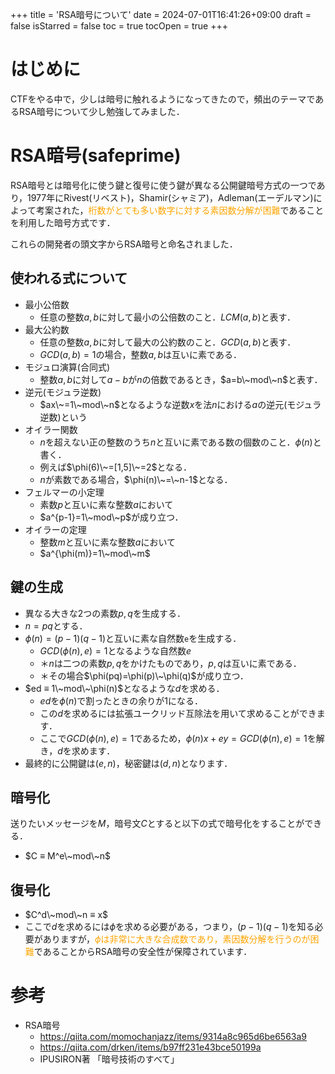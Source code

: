 +++
title = 'RSA暗号について'
date = 2024-07-01T16:41:26+09:00
draft = false
isStarred =  false
toc = true
tocOpen = true
+++

# はじめに
CTFをやる中で，少しは暗号に触れるようになってきたので，頻出のテーマであるRSA暗号について少し勉強してみました．

# RSA暗号(safeprime)
RSA暗号とは暗号化に使う鍵と復号に使う鍵が異なる公開鍵暗号方式の一つであり，1977年にRivest(リベスト)，Shamir(シャミア)，Adleman(エーデルマン)によって考案された，<span style="color: orange; ">桁数がとても多い数字に対する素因数分解が困難</span>であることを利用した暗号方式です．

これらの開発者の頭文字からRSA暗号と命名されました．

## 使われる式について
- 最小公倍数
  - 任意の整数$a,b$に対して最小の公倍数のこと．$LCM(a,b)$と表す．
- 最大公約数
  - 任意の整数$a,b$に対して最大の公約数のこと．$GCD(a,b)$と表す．
  - $GCD(a,b)=1$の場合，整数$a,b$は互いに素である．
- モジュロ演算(合同式)
  - 整数$a,b$に対して$a-b$が$n$の倍数であるとき，$a=b\~mod\~n$と表す．
- 逆元(モジュラ逆数)
  - $ax\~=1\~mod\~n$となるような逆数$x$を法$n$における$a$の逆元(モジュラ逆数)という
- オイラー関数
  - $n$を超えない正の整数のうち$n$と互いに素である数の個数のこと．$\phi(n)$と書く．
  - 例えば$\phi(6)\~=[1,5]\~=2$となる．
  - $n$が素数である場合，$\phi(n)\~=\~n-1$となる．
- フェルマーの小定理
  - 素数$p$と互いに素な整数$a$において
  - $a^{p-1}=1\~mod\~p$が成り立つ．
- オイラーの定理
  - 整数$m$と互いに素な整数$a$において
  - $a^{\phi(m)}=1\~mod\~m$

## 鍵の生成
- 異なる大きな2つの素数$p,q$を生成する．
- $n=pq$とする．
- $\phi(n) = (p-1)(q-1)$と互いに素な自然数`e`を生成する．
  - $GCD(\phi(n),e)=1$となるような自然数$e$
  - ＊$n$は二つの素数$p,q$をかけたものであり，$p,q$は互いに素である．
  - ＊その場合$\phi(pq)=\phi(p)\~\phi(q)$が成り立つ．
- $ed ≡ 1\~mod\~\phi(n)$となるような$d$を求める．
  - $ed$を$\phi(n)$で割ったときの余りが$1$になる．
  - この$d$を求めるには拡張ユークリッド互除法を用いて求めることができます．
  - ここで$GCD(\phi(n),e)=1$であるため，$\phi(n)x+ey=GCD(\phi(n),e)=1$を解き，$d$を求めます．
- 最終的に公開鍵は$(e,n)$，秘密鍵は$(d,n)$となります．

## 暗号化
送りたいメッセージを$M$，暗号文$C$とすると以下の式で暗号化をすることができる．
- $C ≡ M^e\~mod\~n$

## 復号化
- $C^d\~mod\~n ≡ x$
- ここで$d$を求めるには$\phi$を求める必要がある，つまり，$(p-1)(q-1)$を知る必要がありますが，<span style="color: orange; ">$\phi$は非常に大きな合成数であり，素因数分解を行うのが困難</span>であることからRSA暗号の安全性が保障されています．

# 参考
- RSA暗号
  - https://qiita.com/momochanjazz/items/9314a8c965d6be6563a9
  - https://qiita.com/drken/items/b97ff231e43bce50199a
  - IPUSIRON著 「暗号技術のすべて」
